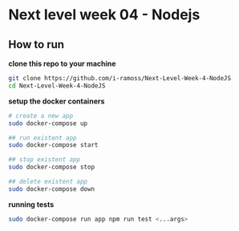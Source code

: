 # Next level week 04 - Nodejs

## How to run

**clone this repo to your machine**

```bash
git clone https://github.com/i-ramoss/Next-Level-Week-4-NodeJS
cd Next-Level-Week-4-NodeJS
```

**setup the docker containers**

```bash
# create a new app
sudo docker-compose up

## run existent app
sudo docker-compose start

## stop existent app
sudo docker-compose stop

## delete existent app
sudo docker-compose down
```

**running tests**

```bash
sudo docker-compose run app npm run test <...args>
```
